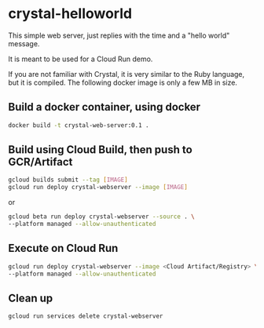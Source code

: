 # crystal-helloworld

This simple web server, just replies with the time
and a "hello world" message.

It is meant to be used for a Cloud Run demo.

If you are not familiar with Crystal, it is very similar
to the Ruby language, but it is compiled.  The following
docker image is only a few MB in size.

## Build a docker container, using docker
``` bash
docker build -t crystal-web-server:0.1 .
```

## Build using Cloud Build, then push to GCR/Artifact
``` bash
gcloud builds submit --tag [IMAGE] 
gcloud run deploy crystal-webserver --image [IMAGE]
```

or

``` bash
gcloud beta run deploy crystal-webserver --source . \
--platform managed --allow-unauthenticated
```

## Execute on Cloud Run
``` bash
gcloud run deploy crystal-webserver --image <Cloud Artifact/Registry> \
--platform managed --allow-unauthenticated
```

## Clean up
``` bash
gcloud run services delete crystal-webserver
```
